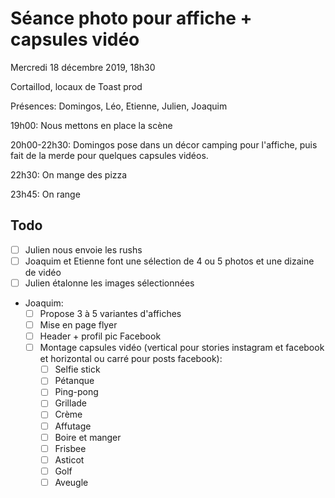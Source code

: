 # Séance photo pour affiche + capsules vidéo

Mercredi 18 décembre 2019, 18h30

Cortaillod, locaux de Toast prod

Présences: Domingos, Léo, Etienne, Julien, Joaquim

19h00: Nous mettons en place la scène

20h00-22h30: Domingos pose dans un décor camping pour l'affiche, puis fait de la merde pour quelques capsules vidéos.

22h30: On mange des pizza

23h45: On range

## Todo

* [ ] Julien nous envoie les rushs
* [ ] Joaquim et Etienne font une sélection de 4 ou 5 photos et une dizaine de vidéo
* [ ] Julien étalonne les images sélectionnées
* Joaquim:
    * [ ] Propose 3 à 5 variantes d'affiches
    * [ ] Mise en page flyer
    * [ ] Header + profil pic Facebook
    * [ ] Montage capsules vidéo (vertical pour stories instagram et facebook et horizontal ou carré pour posts facebook):
        * [ ] Selfie stick
        * [ ] Pétanque
        * [ ] Ping-pong
        * [ ] Grillade
        * [ ] Crème
        * [ ] Affutage
        * [ ] Boire et manger
        * [ ] Frisbee
        * [ ] Asticot
        * [ ] Golf
        * [ ] Aveugle
